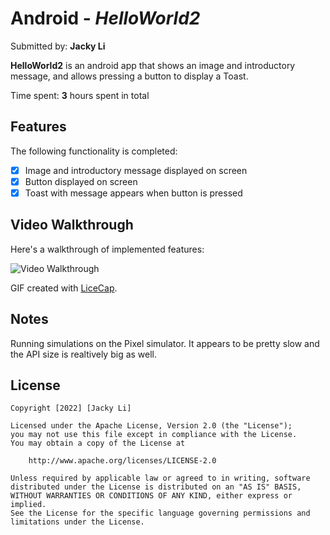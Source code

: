 # Android - *HelloWorld2*

Submitted by: **Jacky Li**

**HelloWorld2** is an android app that shows an image and introductory message, and allows pressing a button to display a Toast. 

Time spent: **3** hours spent in total

## Features

The following functionality is completed:

* [x] Image and introductory message displayed on screen
* [x] Button displayed on screen
* [x] Toast with message appears when button is pressed 

## Video Walkthrough

Here's a walkthrough of implemented features:

<img src='https://i.imgur.com/4MN5XRP.gif' title='Video Walkthrough' width='' alt='Video Walkthrough' />

GIF created with [LiceCap](http://www.cockos.com/licecap/).

## Notes

Running simulations on the Pixel simulator. It appears to be pretty slow and the API size is realtively big as well.

## License

    Copyright [2022] [Jacky Li]

    Licensed under the Apache License, Version 2.0 (the "License");
    you may not use this file except in compliance with the License.
    You may obtain a copy of the License at

        http://www.apache.org/licenses/LICENSE-2.0

    Unless required by applicable law or agreed to in writing, software
    distributed under the License is distributed on an "AS IS" BASIS,
    WITHOUT WARRANTIES OR CONDITIONS OF ANY KIND, either express or implied.
    See the License for the specific language governing permissions and
    limitations under the License.
